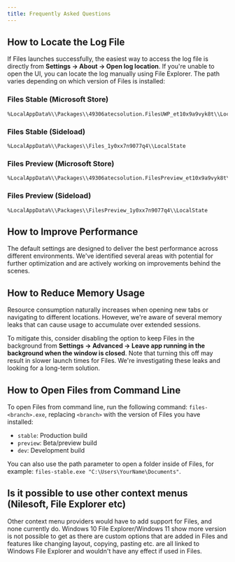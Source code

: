 ```yaml
---
title: Frequently Asked Questions
---
```


## How to Locate the Log File

If Files launches successfully, the easiest way to access the log file is directly from **Settings → About → Open log location**. If you're unable to open the UI, you can locate the log manually using File Explorer. The path varies depending on which version of Files is installed:

### Files Stable (Microsoft Store)

```text
%LocalAppData%\\Packages\\49306atecsolution.FilesUWP_et10x9a9vyk8t\\LocalState
```

### Files Stable (Sideload)

```text
%LocalAppData%\\Packages\\Files_1y0xx7n9077q4\\LocalState
```

### Files Preview (Microsoft Store)

```text
%LocalAppData%\\Packages\\49306atecsolution.FilesPreview_et10x9a9vyk8t\\LocalState
```

### Files Preview (Sideload)

```text
%LocalAppData%\\Packages\\FilesPreview_1y0xx7n9077q4\\LocalState
```

## How to Improve Performance

The default settings are designed to deliver the best performance across different environments. We've identified several areas with potential for further optimization and are actively working on improvements behind the scenes.

## How to Reduce Memory Usage

Resource consumption naturally increases when opening new tabs or navigating to different locations. However, we're aware of several memory leaks that can cause usage to accumulate over extended sessions.

To mitigate this, consider disabling the option to keep Files in the background from **Settings → Advanced → Leave app running in the background when the window is closed**. Note that turning this off may result in slower launch times for Files. We're investigating these leaks and looking for a long-term solution.

## How to Open Files from Command Line

To open Files from command line, run the following command: `files-<branch>.exe`, replacing `<branch>` with the version of Files you have installed:
- `stable`: Production build
- `preview`: Beta/preview build
- `dev`: Development build

You can also use the path parameter to open a folder inside of Files, for example: `files-stable.exe "C:\Users\YourName\Documents"`.

## Is it possible to use other context menus (Nilesoft, File Explorer etc)

Other context menu providers would have to add support for Files, and none currently do. Windows 10 File Explorer/Windows 11 show more version is not possible to get as there are custom options that are added in Files and features like changing layout, copying, pasting etc. are all linked to Windows File Explorer and wouldn't have any effect if used in Files.
